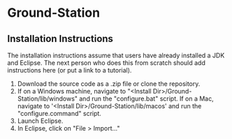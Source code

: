 # Ground-Station
## Installation Instructions
The installation instructions assume that users have already installed a JDK and Eclipse. The next person who does this from scratch should add instructions here (or put a link to a tutorial).

1. Download the source code as a .zip file or clone the repository.
2. If on a Windows machine, navigate to "\<Install Dir>/Ground-Station/lib/windows" and run the "configure.bat" script. If on a Mac, navigate to '\<Install Dir>/Ground-Station/lib/macos' and run the "configure.command" script.
3. Launch Eclipse.
4. In Eclipse, click on "File > Import..."
